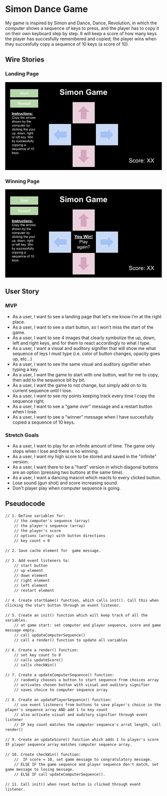 # Simon Dance Game
My game is inspired by Simon and Dance, Dance, Revolution, in which the computer shows a sequence of keys to press, and the player has to copy it on their own keyboard step by step. It will keep a score of how many keys the player has succesfully remembered and copied; the player wins when they succesfully copy a sequence of 10 keys (a score of 10).

## Wire Stories
### Landing Page
![Landing Page](./pictures/ladning-page.png)
### Winning Page
![Winning Page](./pictures/winning-page.png)
## User Story

### MVP
- As a user, I want to see a landing page that let's me know I'm at the right place.
- As a user, I want to see a start button, so I won't miss the start of the game.
- As a user, I want to see 4 images that clearly symbolize the up, down, left and right keys, and for them to react accordingly to what I type.
- As a user, I want a visual and auditory signifier that will show me what sequence of leys I must type (i.e. color of button changes, opacity goes up, etc...)
- As a user, I want to see the same visual and auditory signifier when typing a key.
- As a user, I want the game to start with one button, wait for me to copy, then add to the sequence bit by bit.
- As a user, I want the game to not change, but simply add on to its current sequence until I lose.
- As a user, I want to see my points keeping track every time I copy the sequence right.
- As a user, I want to see a "game over" message and a restart button when I lose.
- As a user, I want to see a "winner" message when I have succesfully copied a sequence of 10 keys.

### Stretch Goals
- As a user, I want to play for an infinite amount of time. The game only stops when I lose and there is no winning.
- As a user, I want my high score to be stored and saved in the "infinite" version.
- As a user, I want there to be a "hard" version in which diagonal buttons are an option (pressing two buttons at the same time).
- As a user, I want a dancing mascot which reacts to every clicked button.
- Lose sound (gun shot) and score increasing sound
- Don't player play when computer sequence is going.

## Pseudocode

```
// 1. Define variables for:
    // the computer's sequence (array)
    // the player's sequence (array)
    // the player's score
    // options (array) with button directions
    // key count = 0 

// 2. Save cache element for  game message.

// 3. Add event listeners to:
    // start button
    // up element
    // down element
    // right element
    // left element
    // restart element

// 4. Create startGame() function, which calls init(). Call this when clicking the start button through an event listener.

// 5. Create an init() function which will keep track of all the variables.
    // at game start: set computer and player sequence, score and game message empty.
    // call updateComputerSequence()
    // call a render() function to update all variables

// 6. Create a render() function:
    // set key count to 0
    // calls updateScore()
    // calls checkWin()

// 7. Create a updateComputerSequence() function:
    // randomly chooses a button to start sequence from choices array
    // activates chosen button with visual and auditory signifier
    // saves choice to computer sequence array

// 8. Create an updatePlayerSequence() function:
    // use event listeners from buttons to save player's choice in the player's sequence array AND add 1 to key count
    // also activate visual and auditory signifier through event listener
    // IF key count matches the computer sequence's arrat length, call render()

// 9. Create an updateScore() function which adds 1 to player's score IF player sequence array matches computer sequence array.

// 10. Create checkWin() function:
    //  IF score = 10, set game message to congratulatory message.
    // ELSE IF the game sequence and player sequence don't match, set game message to losing message.
    // ELSE IF call updateComputerSequence().

// 11. Call init() when reset button is clicked through event listener.
```